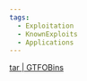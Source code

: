 ```yaml
---
tags:
  - Exploitation
  - KnownExploits
  - Applications
---
```


[tar | GTFOBins](https://gtfobins.github.io/gtfobins/tar/)
